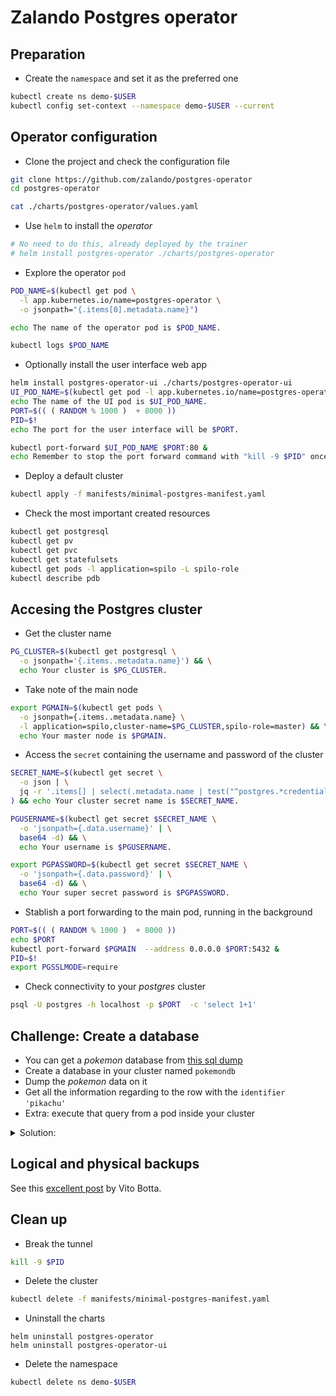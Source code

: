 # Zalando Postgres operator

## Preparation

* Create the `namespace` and set it as the preferred one

```bash
kubectl create ns demo-$USER
kubectl config set-context --namespace demo-$USER --current
```

## Operator configuration

* Clone the project and check the configuration file

```bash
git clone https://github.com/zalando/postgres-operator
cd postgres-operator

cat ./charts/postgres-operator/values.yaml 
```

* Use `helm` to install the *operator*

```bash
# No need to do this, already deployed by the trainer
# helm install postgres-operator ./charts/postgres-operator
```

* Explore the operator `pod`
  
```bash
POD_NAME=$(kubectl get pod \
  -l app.kubernetes.io/name=postgres-operator \
  -o jsonpath="{.items[0].metadata.name}")

echo The name of the operator pod is $POD_NAME.

kubectl logs $POD_NAME
```

* Optionally install the user interface web app

```bash
helm install postgres-operator-ui ./charts/postgres-operator-ui
UI_POD_NAME=$(kubectl get pod -l app.kubernetes.io/name=postgres-operator-ui -ojsonpath="{.items[0].metadata.name}")
echo The name of the UI pod is $UI_POD_NAME.
PORT=$(( ( RANDOM % 1000 )  + 8000 ))
PID=$!
echo The port for the user interface will be $PORT.

kubectl port-forward $UI_POD_NAME $PORT:80 &
echo Remember to stop the port forward command with "kill -9 $PID" once you are over.
```

* Deploy a default cluster

```bash
kubectl apply -f manifests/minimal-postgres-manifest.yaml
```

* Check the most important created resources

```bash
kubectl get postgresql
kubectl get pv
kubectl get pvc
kubectl get statefulsets
kubectl get pods -l application=spilo -L spilo-role
kubectl describe pdb
```

## Accesing the Postgres cluster

* Get the cluster name

```bash
PG_CLUSTER=$(kubectl get postgresql \
  -o jsonpath='{.items..metadata.name}') && \
  echo Your cluster is $PG_CLUSTER.
```

* Take note of the main node

```bash
export PGMAIN=$(kubectl get pods \
  -o jsonpath={.items..metadata.name} \
  -l application=spilo,cluster-name=$PG_CLUSTER,spilo-role=master) && \
  echo Your master node is $PGMAIN.
```

* Access the `secret` containing the username and password of the cluster

```bash
SECRET_NAME=$(kubectl get secret \
  -o json | \
  jq -r '.items[] | select(.metadata.name | test("^postgres.*credentials")).metadata.name'\
) && echo Your cluster secret name is $SECRET_NAME.

PGUSERNAME=$(kubectl get secret $SECRET_NAME \
  -o 'jsonpath={.data.username}' | \
  base64 -d) && \
  echo Your username is $PGUSERNAME.

export PGPASSWORD=$(kubectl get secret $SECRET_NAME \
  -o 'jsonpath={.data.password}' | \
  base64 -d) && \
  echo Your super secret password is $PGPASSWORD.

```

* Stablish a port forwarding to the main pod, running in the background

```bash
PORT=$(( ( RANDOM % 1000 )  + 8000 ))
echo $PORT
kubectl port-forward $PGMAIN  --address 0.0.0.0 $PORT:5432 &
PID=$!
export PGSSLMODE=require
```

* Check connectivity to your *postgres* cluster

```bash
psql -U postgres -h localhost -p $PORT  -c 'select 1+1'
```

## Challenge: Create a database

* You can get a *pokemon* database from [this sql dump](https://pastebin.com/raw/98DaLWwG)
* Create a database in your cluster named `pokemondb`
* Dump the *pokemon* data on it
* Get all the information regarding to the row with the `identifier` `'pikachu'`
* Extra: execute that query from a pod inside your cluster

<details>
<summary>Solution:</summary>

```bash
curl https://pastebin.com/raw/98DaLWwG > pokemon.sql
psql -U postgres -h localhost  -c 'create database pokemondb;'
psql -U postgres -h localhost -d pokemondb < pokemon.sql 

psql -U postgres -h localhost -d pokemondb -c "Select * from pokemon where identifier='pikachu'"
```
</details>

## Logical and physical backups

See this [excellent post](https://vitobotta.com/2020/02/05/postgres-kubernetes-zalando-operator/) by Vito Botta.


## Clean up

* Break the tunnel

```bash
kill -9 $PID
```

* Delete the cluster

```bash
kubectl delete -f manifests/minimal-postgres-manifest.yaml
```

* Uninstall the charts

```
helm uninstall postgres-operator
helm uninstall postgres-operator-ui
```

* Delete the namespace

```bash
kubectl delete ns demo-$USER
```
